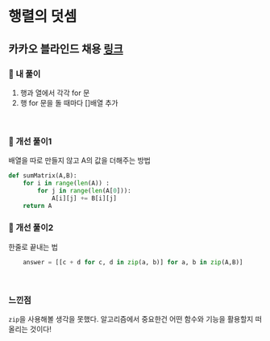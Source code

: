 # 행렬의 덧셈

## 카카오 블라인드 채용 [링크](https://programmers.co.kr/learn/courses/30/lessons/12950)

### 📌 내 풀이

1. 행과 열에서 각각 for 문
2. 행 for 문을 돌 때마다 []배열 추가

<br>

### 📌 개선 풀이1

배열을 따로 만들지 않고 A의 값을 더해주는 방법

```py
def sumMatrix(A,B):
    for i in range(len(A)) :
        for j in range(len(A[0])):
            A[i][j] += B[i][j]
    return A
```

### 📌 개선 풀이2

한줄로 끝내는 법

```py
    answer = [[c + d for c, d in zip(a, b)] for a, b in zip(A,B)]

```

<br>

### 느낀점

`zip`을 사용해볼 생각을 못했다. 알고리즘에서 중요한건 어떤 함수와 기능을 활용할지 떠올리는 것이다!
